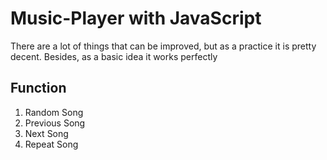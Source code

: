 # Music-Player with JavaScript

There are a lot of things that can be improved, but as a practice it is pretty decent.
Besides, as a basic idea it works perfectly

## Function
1) Random Song
2) Previous Song
3) Next Song
4) Repeat Song
